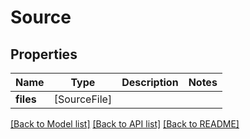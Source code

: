 # Source

## Properties
Name | Type | Description | Notes
------------ | ------------- | ------------- | -------------
**files** | [SourceFile] |  | 

[[Back to Model list]](../README.md#documentation-for-models) [[Back to API list]](../README.md#documentation-for-api-endpoints) [[Back to README]](../README.md)


